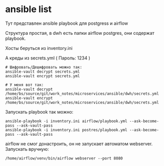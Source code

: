 # ansible list

Тут представлен ansible playbook для postgress и airflow

Структура простая, в dwh есть папки airflow postgres, они содержат playbook.

Хосты беруться из inventory.ini

А креды из secrets.yml ( Пароль: 1234 )

```
# Шифровать/Дешифровать можно так:
ansible-vault decrypt secrets.yml
ansible-vault encrypt secrets.yml

# У меня вот так:
ansible-vault decrypt /home/bs/source/git/work_notes/microservices/ansible/dwh/secrets.yml
ansible-vault encrypt /home/bs/source/git/work_notes/microservices/ansible/dwh/secrets.yml
```

Запускать playbook так можно:
```
ansible-playbook -i inventory.ini airflow/playbook.yml --ask-become-pass --ask-vault-pass
ansible-playbook -i inventory.ini postres/playbook.yml --ask-become-pass --ask-vault-pass
```

airflow не смог донастроить, он не запускает автоматом webserver. Запускать вручную:
```
/home/airflow/venv/bin/airflow webserver --port 8080
```